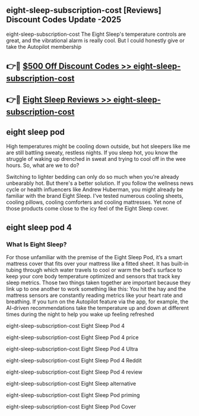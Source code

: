 ## eight-sleep-subscription-cost [Reviews​] Discount Codes Update -2025

eight-sleep-subscription-cost The Eight Sleep's temperature controls are great, and the vibrational alarm is really cool. But I could honestly give or take the Autopilot membership

## 👉🔴 [$500 Off Discount Codes >> eight-sleep-subscription-cost](http://download.freeplayer.one?title=eight-sleep-subscription-cost&ref=18-ES)

## 👉🔴 [Eight Sleep Reviews >> eight-sleep-subscription-cost](http://download.freeplayer.one?title=eight-sleep-subscription-cost&ref=18-ES)

## eight sleep pod

High temperatures might be cooling down outside, but hot sleepers like me are still battling sweaty, restless nights. If you sleep hot, you know the struggle of waking up drenched in sweat and trying to cool off in the wee hours. So, what are we to do?

Switching to lighter bedding can only do so much when you're already unbearably hot. But there's a better solution. If you follow the wellness news cycle or health influencers like Andrew Huberman, you might already be familiar with the brand Eight Sleep. I've tested numerous cooling sheets, cooling pillows, cooling comforters and cooling mattresses. Yet none of those products come close to the icy feel of the Eight Sleep cover.

## eight sleep pod 4

### What Is Eight Sleep?

For those unfamiliar with the premise of the Eight Sleep Pod, it’s a smart mattress cover that fits over your mattress like a fitted sheet. It has built-in tubing through which water travels to cool or warm the bed's surface to keep your core body temperature optimized and sensors that track key sleep metrics. Those two things taken together are important because they link up to one another to work something like this: You hit the hay and the mattress sensors are constantly reading metrics like your heart rate and breathing. If you turn on the Autopilot feature via the app, for example, the AI-driven recommendations take the temperature up and down at different times during the night to help you wake up feeling refreshed

eight-sleep-subscription-cost Eight Sleep Pod 4

eight-sleep-subscription-cost Eight Sleep Pod 4 price

eight-sleep-subscription-cost Eight Sleep Pod 4 Ultra

eight-sleep-subscription-cost Eight Sleep Pod 4 Reddit

eight-sleep-subscription-cost Eight Sleep Pod 4 review

eight-sleep-subscription-cost Eight Sleep alternative

eight-sleep-subscription-cost Eight Sleep Pod priming

eight-sleep-subscription-cost Eight Sleep Pod Cover